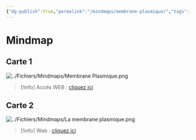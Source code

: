 ```yaml
---
{"dg-publish":true,"permalink":"/mindmaps/membrane-plasmique/","tags":["mindmaps"],"noteIcon":"2"}
---
```


# Mindmap
## Carte 1
![../Fichiers/Mindmaps/Membrane Plasmique.png](/img/user/Fichiers/Mindmaps/Membrane%20Plasmique.png)
> [!info] Accès WEB : [cliquez ici](https://mindmapai.app/mind-map/membrane-plasmique-cc4bef8a)

## Carte 2
![../Fichiers/Mindmaps/La membrane plasmique.png](/img/user/Fichiers/Mindmaps/La%20membrane%20plasmique.png)
> [!info] Web : [cliquez ici](https://mindmapai.app/mind-map/la-membrane-plasmique-47155a22)

